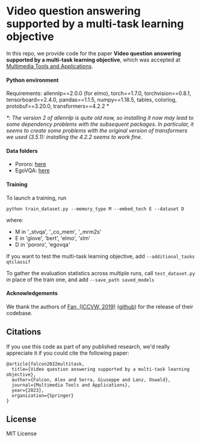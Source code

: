 # Video question answering supported by a multi-task learning objective

In this repo, we provide code for the paper **Video question answering supported by a multi-task learning objective**, which was accepted at [Multimedia Tools and Applications](https://link.springer.com/article/10.1007/s11042-023-14333-0).

#### Python environment
Requirements: allennlp==2.0.0 (for elmo), torch==1.7.0, torchvision==0.8.1, tensorboard==2.4.0, pandas==1.1.5, numpy==1.18.5, tables, colorlog, protobuf==3.20.0, transformers==4.2.2 \*

_\*: The version 2 of allennlp is quite old now, so installing it now may lead to some dependency problems with the subsequent packages. In particular, it seems to create some problems with the original version of transformers we used (3.5.1): installing the 4.2.2 seems to work fine._

#### Data folders
- Pororo: [here](https://drive.google.com/file/d/1RuK_WWBreqwzbFwFDru93apJETCNgO58/view?usp=sharing)
- EgoVQA: [here](https://drive.google.com/file/d/1dwKC2iWGdXFSSCjgA90h7MQDegk_o95k/view?usp=sharing)

#### Training
To launch a training, run

``python train_dataset.py --memory_type M --embed_tech E --dataset D``

where:
- M in '_stvqa', '_co_mem', '_mrm2s'
- E in 'glove', 'bert', 'elmo', 'xlm'
- D in 'pororo', 'egovqa'

If you want to test the multi-task learning objective, add ``--additional_tasks qtclassif``

To gather the evaluation statistics across multiple runs, call ``test_dataset.py`` in place of the train one, and add ``--save_path saved_models``

#### Acknowledgements
We thank the authors of [Fan, (ICCVW, 2019)](https://openaccess.thecvf.com/content_ICCVW_2019/html/EPIC/Fan_EgoVQA_-_An_Egocentric_Video_Question_Answering_Benchmark_Dataset_ICCVW_2019_paper.html) ([github](https://github.com/fanchenyou/EgoVQA))
 for the release of their codebase. 

## Citations
If you use this code as part of any published research, we'd really appreciate it if you could cite the following paper:
```text
@article{falcon2022multitask,
  title={Video question answering supported by a multi-task learning objective},
  author={Falcon, Alex and Serra, Giuseppe and Lanz, Oswald},
  journal={Multimedia Tools and Applications},
  year={2023},
  organization={Springer}
}
```

## License

MIT License

